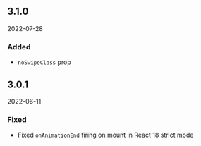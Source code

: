 ## 3.1.0

2022-07-28

### Added

-   `noSwipeClass` prop

## 3.0.1

2022-06-11

### Fixed

-   Fixed `onAnimationEnd` firing on mount in React 18 strict mode
